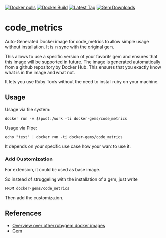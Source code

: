 [![Docker pulls](https://img.shields.io/docker/pulls/rubygem/code_metrics.svg)](https://hub.docker.com/r/rubygem/code_metrics/)
[![Docker Build](https://img.shields.io/docker/automated/rubygem/code_metrics.svg)](https://hub.docker.com/r/rubygem/code_metrics/)
[![Latest Tag](https://img.shields.io/github/tag/docker-rubygem/code_metrics.svg)](https://hub.docker.com/r/rubygem/code_metrics/)
[![Gem Downloads](https://img.shields.io/gem/dt/code_metrics.svg)](https://rubygems.org/gems/code_metrics/)
# code_metrics

Auto-Generated Docker image for code_metrics to allow simple usage without installation.
It is in sync with the original gem.

This allows to use a specific version of your favorite gem and ensures that this image will be supported in future.
The image is generated automatically from a github repository by Docker Hub.
This ensures that you exactly know what is in the image and what not.

It lets you use Ruby Tools without the need to install ruby on your machine.

## Usage

Usage via file system:

`docker run -v $(pwd):/work -ti docker-gems/code_metrics`

Usage via Pipe:

`echo "test" | docker run -ti docker-gems/code_metrics`

It depends on your specific use case how your want to use it.

### Add Customization

For extension, it could be used as base image.

So instead of struggeling with the installation of a gem, just write

`FROM docker-gems/code_metrics`

Then add the customization.

## References

 - [Overview over other rubygem docker images](https://github.com/thinkbot/docker-rubygem)
 - [Gem](https://rubygems.org/gems/code_metrics/)
